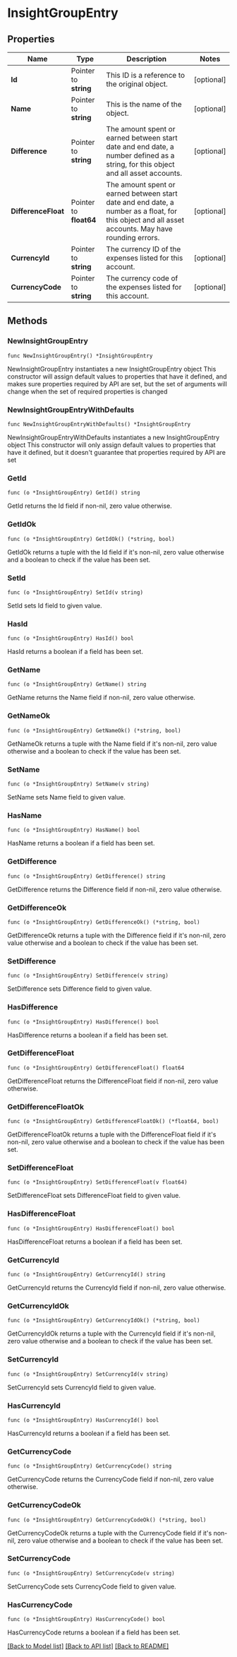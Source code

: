 # InsightGroupEntry

## Properties

Name | Type | Description | Notes
------------ | ------------- | ------------- | -------------
**Id** | Pointer to **string** | This ID is a reference to the original object. | [optional] 
**Name** | Pointer to **string** | This is the name of the object. | [optional] 
**Difference** | Pointer to **string** | The amount spent or earned between start date and end date, a number defined as a string, for this object and all asset accounts. | [optional] 
**DifferenceFloat** | Pointer to **float64** | The amount spent or earned between start date and end date, a number as a float, for this object and all asset accounts. May have rounding errors. | [optional] 
**CurrencyId** | Pointer to **string** | The currency ID of the expenses listed for this account. | [optional] 
**CurrencyCode** | Pointer to **string** | The currency code of the expenses listed for this account. | [optional] 

## Methods

### NewInsightGroupEntry

`func NewInsightGroupEntry() *InsightGroupEntry`

NewInsightGroupEntry instantiates a new InsightGroupEntry object
This constructor will assign default values to properties that have it defined,
and makes sure properties required by API are set, but the set of arguments
will change when the set of required properties is changed

### NewInsightGroupEntryWithDefaults

`func NewInsightGroupEntryWithDefaults() *InsightGroupEntry`

NewInsightGroupEntryWithDefaults instantiates a new InsightGroupEntry object
This constructor will only assign default values to properties that have it defined,
but it doesn't guarantee that properties required by API are set

### GetId

`func (o *InsightGroupEntry) GetId() string`

GetId returns the Id field if non-nil, zero value otherwise.

### GetIdOk

`func (o *InsightGroupEntry) GetIdOk() (*string, bool)`

GetIdOk returns a tuple with the Id field if it's non-nil, zero value otherwise
and a boolean to check if the value has been set.

### SetId

`func (o *InsightGroupEntry) SetId(v string)`

SetId sets Id field to given value.

### HasId

`func (o *InsightGroupEntry) HasId() bool`

HasId returns a boolean if a field has been set.

### GetName

`func (o *InsightGroupEntry) GetName() string`

GetName returns the Name field if non-nil, zero value otherwise.

### GetNameOk

`func (o *InsightGroupEntry) GetNameOk() (*string, bool)`

GetNameOk returns a tuple with the Name field if it's non-nil, zero value otherwise
and a boolean to check if the value has been set.

### SetName

`func (o *InsightGroupEntry) SetName(v string)`

SetName sets Name field to given value.

### HasName

`func (o *InsightGroupEntry) HasName() bool`

HasName returns a boolean if a field has been set.

### GetDifference

`func (o *InsightGroupEntry) GetDifference() string`

GetDifference returns the Difference field if non-nil, zero value otherwise.

### GetDifferenceOk

`func (o *InsightGroupEntry) GetDifferenceOk() (*string, bool)`

GetDifferenceOk returns a tuple with the Difference field if it's non-nil, zero value otherwise
and a boolean to check if the value has been set.

### SetDifference

`func (o *InsightGroupEntry) SetDifference(v string)`

SetDifference sets Difference field to given value.

### HasDifference

`func (o *InsightGroupEntry) HasDifference() bool`

HasDifference returns a boolean if a field has been set.

### GetDifferenceFloat

`func (o *InsightGroupEntry) GetDifferenceFloat() float64`

GetDifferenceFloat returns the DifferenceFloat field if non-nil, zero value otherwise.

### GetDifferenceFloatOk

`func (o *InsightGroupEntry) GetDifferenceFloatOk() (*float64, bool)`

GetDifferenceFloatOk returns a tuple with the DifferenceFloat field if it's non-nil, zero value otherwise
and a boolean to check if the value has been set.

### SetDifferenceFloat

`func (o *InsightGroupEntry) SetDifferenceFloat(v float64)`

SetDifferenceFloat sets DifferenceFloat field to given value.

### HasDifferenceFloat

`func (o *InsightGroupEntry) HasDifferenceFloat() bool`

HasDifferenceFloat returns a boolean if a field has been set.

### GetCurrencyId

`func (o *InsightGroupEntry) GetCurrencyId() string`

GetCurrencyId returns the CurrencyId field if non-nil, zero value otherwise.

### GetCurrencyIdOk

`func (o *InsightGroupEntry) GetCurrencyIdOk() (*string, bool)`

GetCurrencyIdOk returns a tuple with the CurrencyId field if it's non-nil, zero value otherwise
and a boolean to check if the value has been set.

### SetCurrencyId

`func (o *InsightGroupEntry) SetCurrencyId(v string)`

SetCurrencyId sets CurrencyId field to given value.

### HasCurrencyId

`func (o *InsightGroupEntry) HasCurrencyId() bool`

HasCurrencyId returns a boolean if a field has been set.

### GetCurrencyCode

`func (o *InsightGroupEntry) GetCurrencyCode() string`

GetCurrencyCode returns the CurrencyCode field if non-nil, zero value otherwise.

### GetCurrencyCodeOk

`func (o *InsightGroupEntry) GetCurrencyCodeOk() (*string, bool)`

GetCurrencyCodeOk returns a tuple with the CurrencyCode field if it's non-nil, zero value otherwise
and a boolean to check if the value has been set.

### SetCurrencyCode

`func (o *InsightGroupEntry) SetCurrencyCode(v string)`

SetCurrencyCode sets CurrencyCode field to given value.

### HasCurrencyCode

`func (o *InsightGroupEntry) HasCurrencyCode() bool`

HasCurrencyCode returns a boolean if a field has been set.


[[Back to Model list]](../README.md#documentation-for-models) [[Back to API list]](../README.md#documentation-for-api-endpoints) [[Back to README]](../README.md)


